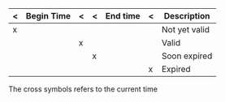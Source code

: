 | < | Begin Time | < | < | End time | < |  Description  |
|---|------------|---|---|----------|---|---------------|
| x |            |   |   |          |   | Not yet valid |
|   |            | x |   |          |   | Valid         |
|   |            |   | x |          |   | Soon expired  |
|   |            |   |   |          | x | Expired       |

The cross symbols refers to the current time